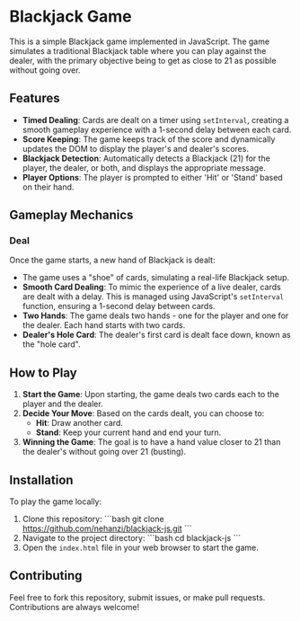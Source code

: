 # Blackjack Game

This is a simple Blackjack game implemented in JavaScript. The game simulates a traditional Blackjack table where you can play against the dealer, with the primary objective being to get as close to 21 as possible without going over.

## Features

- **Timed Dealing**: Cards are dealt on a timer using `setInterval`, creating a smooth gameplay experience with a 1-second delay between each card.
- **Score Keeping**: The game keeps track of the score and dynamically updates the DOM to display the player's and dealer's scores.
- **Blackjack Detection**: Automatically detects a Blackjack (21) for the player, the dealer, or both, and displays the appropriate message.
- **Player Options**: The player is prompted to either 'Hit' or 'Stand' based on their hand.

## Gameplay Mechanics

### Deal

Once the game starts, a new hand of Blackjack is dealt:

- The game uses a "shoe" of cards, simulating a real-life Blackjack setup.
- **Smooth Card Dealing**: To mimic the experience of a live dealer, cards are dealt with a delay. This is managed using JavaScript's `setInterval` function, ensuring a 1-second delay between cards.
- **Two Hands**: The game deals two hands - one for the player and one for the dealer. Each hand starts with two cards.
- **Dealer's Hole Card**: The dealer's first card is dealt face down, known as the "hole card".

## How to Play

1. **Start the Game**: Upon starting, the game deals two cards each to the player and the dealer.
2. **Decide Your Move**: Based on the cards dealt, you can choose to:
   - **Hit**: Draw another card.
   - **Stand**: Keep your current hand and end your turn.
3. **Winning the Game**: The goal is to have a hand value closer to 21 than the dealer's without going over 21 (busting).

## Installation

To play the game locally:

1. Clone this repository:
   \`\`\`bash
   git clone https://github.com/nehanzi/blackjack-js.git
   \`\`\`
2. Navigate to the project directory:
   \`\`\`bash
   cd blackjack-js
   \`\`\`
3. Open the `index.html` file in your web browser to start the game.

## Contributing

Feel free to fork this repository, submit issues, or make pull requests. Contributions are always welcome!